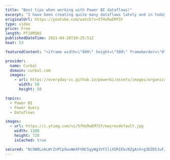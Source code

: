 ```yaml
---
title: "Best tips when working with Power BI dataflows!"
excerpt: "I have been creating quite many dataflows lately and in today's video, I am going to share my best tips on how  to set them up and avoid common issues.  Chapters: 00:00 Intro 00:30 Is it worth to work with dataflows? 01:30 Managing gateways ...or not 02:30 Configure your own datalake 03:30 The Power"
originalUrl: https://youtube.com/watch?v=5fHsRwEM7SY
type: video
price: Free
length: PT18M36S
publishedDateTime: 2021-04-26T10:25:51Z
heat: 53

featuredContent: "<iframe width=\"800\" height=\"500\" frameborder=\"0\" src=\"https://www.youtube.com/embed/5fHsRwEM7SY\" allow=\"accelerometer; autoplay; encrypted-media; gyroscope; picture-in-picture\" allowfullscreen></iframe>"

provider:
  name: Curbal
  domain: curbal.com
  images:
    - url: https://everyday-cc.github.io/powerbi/assets/images/organizations/curbal.com-50x50.jpg
      width: 50
      height: 50

topics:
  - Power BI
  - Power Query
  - Dataflows

images:
  - url: https://i.ytimg.com/vi/5fHsRwEM7SY/maxresdefault.jpg
    width: 1280
    height: 720
    isCached: true

secured: "NcXWOLoALWrZnPCpXwuWmXFVNC5gyWgJVYIliXSRIEkcNZgAsh+g3DZO5JuF/XIHQXvD9mRV6Cy8Qtga8BInassUZaFvUgmhvX8oyxrdxxplRVBOXtrZh02NqUvCLG76PlC5oMxeO/B6wz7B9UHMOQYXVoZLJQBWqV5/wNMKh1vZsJO+iolc7c1HS9/kiAuBLZKGy2syFy0qg/qBN03Gayby5AyVCoxphORGaTcS0P7gQk/HnBSJmk7kkyLJg7ywp59/R5hRbu0nCrNJNPgrM9sru1eNztwEtM9/pFY5bJ6iQWJZ/Che1jwch7R1+OMPEFYXQBvZeiJ0c3viSZwqbD7DiSAj6n3jCiaAYf6+1Ai4azBvOj9y6Gde3n81+VjxapjA/BySHAGtqJi/ZUH3BhsNq0VOQb0bUG1Mqy/Ijac=;wBZ5H0fOH5AgjGPEEV62Og=="
---
```


